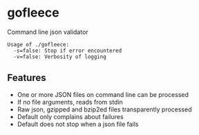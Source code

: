# gofleece
Command line json validator

```
Usage of ./gofleece:
  -s=false: Stop if error encountered
  -v=false: Verbosity of logging
  ```

## Features
* One or more JSON files on command line can be processed
* If no file arguments, reads from stdin
* Raw json, gzipped and bzip2ed files transparently processed
* Default only complains about failures
* Default does not stop when a json file fails
